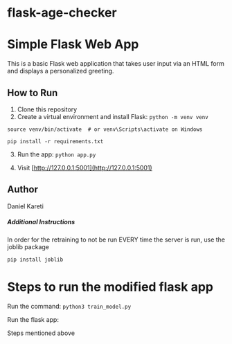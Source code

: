 # flask-age-checker


# Simple Flask Web App

This is a basic Flask web application that takes user input via an HTML form and displays a personalized greeting.

## How to Run

1. Clone this repository
2. Create a virtual environment and install Flask:
`python -m venv venv`

`source venv/bin/activate  # or venv\Scripts\activate on Windows`

`pip install -r requirements.txt`


3. Run the app:
`python app.py`

4. Visit [http://127.0.0.1:5001](http://127.0.0.1:5001)

## Author
Daniel Kareti


##### Additional Instructions
In order for the retraining to not be run EVERY time the server is run, use the joblib package

`pip install joblib`

# Steps to run the modified flask app
Run the command: `python3 train_model.py`

Run the flask app: 

Steps mentioned above